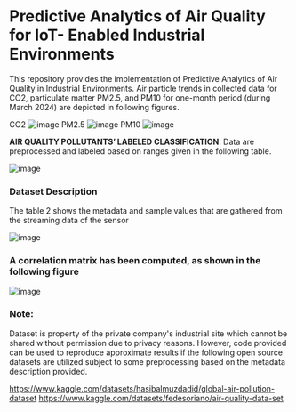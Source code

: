 # Predictive Analytics of Air Quality for IoT- Enabled Industrial Environments
This repository provides the implementation of Predictive Analytics of Air Quality in Industrial Environments. Air particle trends in collected data for CO2, particulate matter PM2.5, and PM10 for one-month period (during March 2024) are depicted in following figures.

CO2
![image](https://github.com/user-attachments/assets/4b04859d-d38b-4021-9de8-59260f4924ce)
PM2.5
![image](https://github.com/user-attachments/assets/f630b2ba-6ee9-4b83-b28b-5debdc1df44f)
PM10
![image](https://github.com/user-attachments/assets/54734110-4813-4fab-9da9-dc21cd4efe7c)

**AIR QUALITY POLLUTANTS’ LABELED CLASSIFICATION**: 
Data are preprocessed and labeled based on ranges given in the following table.

![image](https://github.com/user-attachments/assets/db9e64bf-4387-4ddd-bcee-c66645c22892)

### Dataset Description

The table 2 shows the metadata and sample values that are gathered from the streaming data of the sensor

![image](https://github.com/user-attachments/assets/a2f4e3f7-0a13-4038-82f0-2e78527293e2)

### A correlation matrix has been computed, as shown in the following figure

![image](https://github.com/user-attachments/assets/6a5c2d17-c93b-40cc-b6f3-0b9ac64165ea)



### Note: 
Dataset is property of the private company's industrial site which cannot be shared without permission due to privacy reasons. 
However, code provided can be used to reproduce approximate results if the following open source datasets are utilized subject to some preprocessing based on the metadata description provided.

https://www.kaggle.com/datasets/hasibalmuzdadid/global-air-pollution-dataset
https://www.kaggle.com/datasets/fedesoriano/air-quality-data-set

